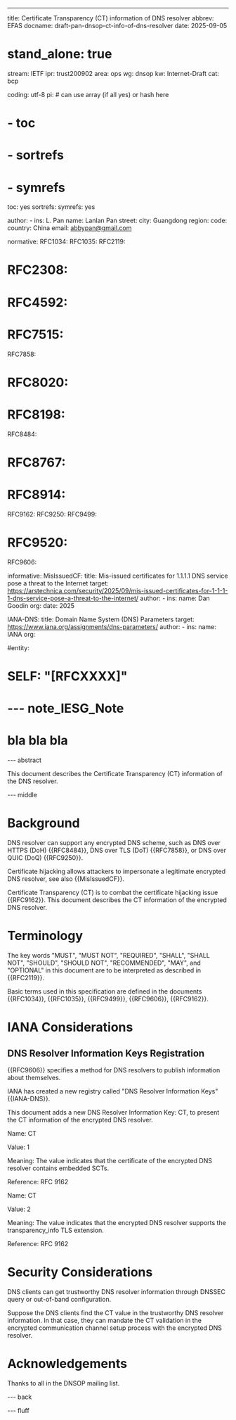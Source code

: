 ---
title: Certificate Transparency (CT) information of DNS resolver
abbrev: EFAS
docname: draft-pan-dnsop-ct-info-of-dns-resolver
date: 2025-09-05

# stand_alone: true

stream: IETF
ipr: trust200902
area: ops
wg: dnsop
kw: Internet-Draft
cat: bcp

coding: utf-8
pi:    # can use array (if all yes) or hash here
#  - toc
#  - sortrefs
#  - symrefs
  toc: yes
  sortrefs:
  symrefs: yes

author:
      -
        ins: L. Pan
        name: Lanlan Pan
        street: 
        city: Guangdong
        region:
        code:
        country: China
        email: abbypan@gmail.com
        

normative:
   RFC1034:
   RFC1035:
   RFC2119:
#  RFC2308:
#  RFC4592:
#  RFC7515:
   RFC7858:
#  RFC8020:
#  RFC8198:
   RFC8484:
#  RFC8767:
#  RFC8914:
   RFC9162:
   RFC9250:
   RFC9499:
#  RFC9520:
   RFC9606:

informative:
  MisIssuedCF:
    title: Mis-issued certificates for 1.1.1.1 DNS service pose a threat to the Internet
    target: https://arstechnica.com/security/2025/09/mis-issued-certificates-for-1-1-1-1-dns-service-pose-a-threat-to-the-internet/
    author:
      - 
         ins: 
         name: Dan Goodin
         org: 
    date: 2025


  IANA-DNS:
    title: Domain Name System (DNS) Parameters
    target: https://www.iana.org/assignments/dns-parameters/
    author:
      - 
         ins: 
         name: IANA
         org: 


    

#entity:
#        SELF: "[RFCXXXX]"

# --- note_IESG_Note
#
# bla bla bla

--- abstract

This document describes the Certificate Transparency (CT) information of the DNS resolver.

--- middle

Background
==========

DNS resolver can support any encrypted DNS scheme, such as DNS over HTTPS (DoH) {{RFC8484}}, DNS over TLS (DoT) {{RFC7858}}, or DNS over QUIC (DoQ) {{RFC9250}}.

Certificate hijacking allows attackers to impersonate a legitimate encrypted DNS resolver, see also {{MisIssuedCF}}.

Certificate Transparency (CT) is to combat the certificate hijacking issue {{RFC9162}}.
This document describes the CT information of the encrypted DNS resolver.


Terminology
===========

The key words "MUST", "MUST NOT", "REQUIRED", "SHALL", "SHALL NOT",
"SHOULD", "SHOULD NOT", "RECOMMENDED", "MAY", and "OPTIONAL" in this
document are to be interpreted as described in {{RFC2119}}.

Basic terms used in this specification are defined in the documents {{RFC1034}}, {{RFC1035}}, {{RFC9499}}, {{RFC9606}}, {{RFC9162}}.

IANA Considerations
======================

DNS Resolver Information Keys Registration
---------------------------------------------

{{RFC9606}} specifies a method for DNS resolvers to publish information about themselves.

IANA has created a new registry called "DNS Resolver Information Keys" {{IANA-DNS}}.

This document adds a new DNS Resolver Information Key: CT, to present the CT information of the encrypted DNS resolver. 


Name:
    CT

Value:
    1

Meaning:
    The value indicates that the certificate of the encrypted DNS resolver contains embedded SCTs.

Reference:
    RFC 9162


Name:
    CT

Value:
    2

Meaning:
    The value indicates that the encrypted DNS resolver supports the transparency_info TLS extension.

Reference:
    RFC 9162


Security Considerations
=======================================

DNS clients can get trustworthy DNS resolver information through DNSSEC query or out-of-band configuration.

Suppose the DNS clients find the CT value in the trustworthy DNS resolver information. In that case, they can mandate the CT validation in the encrypted communication channel setup process with the encrypted DNS resolver.


Acknowledgements
================

Thanks to all in the DNSOP mailing list.


--- back


--- fluff
